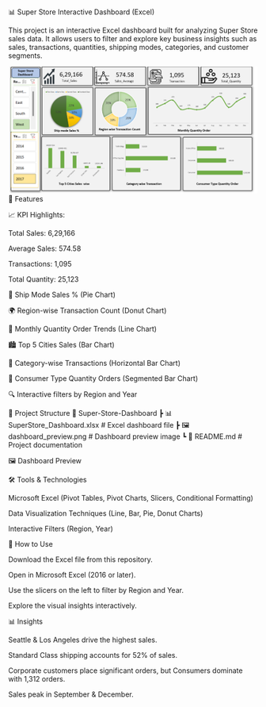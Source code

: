 📊 Super Store Interactive Dashboard (Excel)

This project is an interactive Excel dashboard built for analyzing Super Store sales data. It allows users to filter and explore key business insights such as sales, transactions, quantities, shipping modes, categories, and customer segments.

<IMG SRC = "https://github.com/Sudhanshu2003/EXCEL-DASHBOARD/blob/cc9efcfaab8449b6d8c630858c8866d0b52a8a70/Sales%20Dashboard%20Image.png">
<br>
🚀 Features

📈 KPI Highlights:

Total Sales: 6,29,166

Average Sales: 574.58

Transactions: 1,095

Total Quantity: 25,123

🛒 Ship Mode Sales % (Pie Chart)

🌍 Region-wise Transaction Count (Donut Chart)

📅 Monthly Quantity Order Trends (Line Chart)

🏙 Top 5 Cities Sales (Bar Chart)

📂 Category-wise Transactions (Horizontal Bar Chart)

👥 Consumer Type Quantity Orders (Segmented Bar Chart)

🔍 Interactive filters by Region and Year

📂 Project Structure
📁 Super-Store-Dashboard
 ┣ 📊 SuperStore_Dashboard.xlsx     # Excel dashboard file
 ┣ 🖼 dashboard_preview.png         # Dashboard preview image
 ┗ 📄 README.md                     # Project documentation

🖼 Dashboard Preview

🛠 Tools & Technologies

Microsoft Excel (Pivot Tables, Pivot Charts, Slicers, Conditional Formatting)

Data Visualization Techniques (Line, Bar, Pie, Donut Charts)

Interactive Filters (Region, Year)

📌 How to Use

Download the Excel file from this repository.

Open in Microsoft Excel (2016 or later).

Use the slicers on the left to filter by Region and Year.

Explore the visual insights interactively.

📊 Insights

Seattle & Los Angeles drive the highest sales.

Standard Class shipping accounts for 52% of sales.

Corporate customers place significant orders, but Consumers dominate with 1,312 orders.

Sales peak in September & December.
